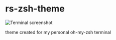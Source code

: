 # rs-zsh-theme

![Terminal screenshot](./screenshot 'Terminal screenshot')

theme created for my personal oh-my-zsh terminal
